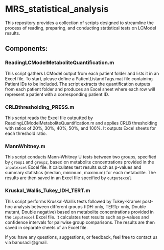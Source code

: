 # MRS_statistical_analysis
This repository provides a collection of scripts designed to streamline the process of reading, preparing, and conducting statistical tests on LCModel results.

## Components:

### ReadingLCModelMetaboliteQuantification.m
This script gathers LCModel output from each patient folder and lists it in an Excel file. To start, please define a PatientListandTags.mat file containing Patient IDs to be included. The script extracts the quantification outputs from each patient folder and produces an Excel sheet where each row will represent a patient with a corresponding patient ID.

### CRLBthresholding_PRESS.m
This script reads the Excel file outputted by ReadingLCModelMetaboliteQuantification.m and applies CRLB thresholding with ratios of 20%, 30%, 40%, 50%, and 100%. It outputs Excel sheets for each threshold ratio.

### MannWhitney.m
This script conducts Mann-Whitney U tests between two groups, specified by `group1` and `group2`, based on metabolite concentrations provided in the `inputexcel` Excel file. It calculates test results such as p-values and summary statistics (median, minimum, maximum) for each metabolite. The results are then saved in an Excel file specified by `outputexcel`.

### Kruskal_Wallis_Tukey_IDH_TERT.m
This script performs Kruskal-Wallis tests followed by Tukey-Kramer post-hoc analysis between different groups (IDH-only, TERTp-only, Double mutant, Double negative) based on metabolite concentrations provided in the `inputexcel` Excel file. It calculates test results such as p-values and confidence intervals for pairwise group comparisons. The results are then saved in separate sheets of an Excel file.

If you have any questions, suggestions, or feedback, feel free to contact us via banusacli@gmail. 
